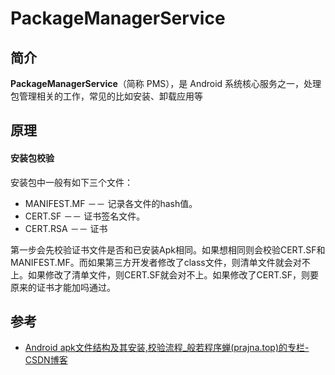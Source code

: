 # PackageManagerService

## 简介

**PackageManagerService**（简称 PMS），是 Android 系统核心服务之一，处理包管理相关的工作，常见的比如安装、卸载应用等

## 原理

#### 安装包校验

安装包中一般有如下三个文件：

- MANIFEST.MF －－ 记录各文件的hash值。
- CERT.SF －－ 证书签名文件。
- CERT.RSA －－ 证书

第一步会先校验证书文件是否和已安装Apk相同。如果想相同则会校验CERT.SF和MANIFEST.MF。而如果第三方开发者修改了class文件，则清单文件就会对不上。如果修改了清单文件，则CERT.SF就会对不上。如果修改了CERT.SF，则要原来的证书才能加吗通过。



## 参考

- [Android apk文件结构及其安装,校验流程_般若程序蝉(prajna.top)的专栏-CSDN博客](https://blog.csdn.net/kartorz/article/details/89337530)
